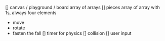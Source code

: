 [] canvas / playground / board array of arrays
[] pieces array of array with 1s, always four elements
  - move
  - rotate
  - fasten the fall
[] timer for physics
[] collision
[] user input
